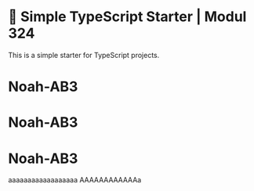 # 🧰 Simple TypeScript Starter | Modul 324

This is a simple starter for TypeScript projects.
# Noah-AB3
# Noah-AB3
# Noah-AB3
aaaaaaaaaaaaaaaaaa
AAAAAAAAAAAAa